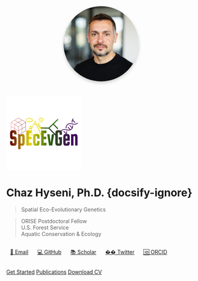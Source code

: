 <div style="text-align: center;">
  <img src="img/avatar.jpg" alt="Chaz Hyseni" style="width: 200px; border-radius: 50%; box-shadow: 0 4px 8px rgba(0,0,0,0.2); margin-bottom: 20px;">
</div>

![logo](img/SpEcEvGen.png ':size=300')

# Chaz Hyseni, Ph.D. {docsify-ignore}

> Spatial Eco-Evolutionary Genetics

> ORISE Postdoctoral Fellow  
> U.S. Forest Service  
> Aquatic Conservation & Ecology

<div style="margin: 30px 0;">
  <a href="mailto:chaz.hyseni@gmail.com" style="margin: 0 10px;">📧 Email</a>
  <a href="https://github.com/chazhyseni" style="margin: 0 10px;">💻 GitHub</a>
  <a href="https://scholar.google.com/citations?user=i-4wi1oAAAAJ" style="margin: 0 10px;">📚 Scholar</a>
  <a href="https://twitter.com/chazbvb09" style="margin: 0 10px;">�� Twitter</a>
  <a href="https://orcid.org/0000-0003-2567-8013" style="margin: 0 10px;">🆔 ORCID</a>
</div>

[Get Started](#about)
[Publications](#/publications)
[Download CV](files/cv.pdf ':ignore :target=_blank')
